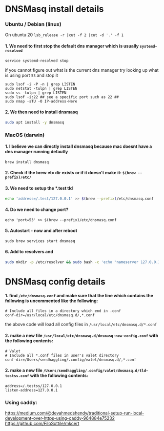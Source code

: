 # DNSMasq install details
### Ubuntu / Debian (linux)
On ubuntu 20 `lsb_release -r |cut -f 2 |cut -d '.' -f 1`
#### 1. We need to first stop the default dns manager which is usually `systemd-resolved`
```bash
service systemd-resolved stop
```
if you cannot figure out what is the current dns manager try looking up what is using port `53` and stop it
```
sudo lsof -i -P -n | grep LISTEN
sudo netstat -tulpn | grep LISTEN
sudo ss -tulpn | grep LISTEN
sudo lsof -i:22 ## see a specific port such as 22 ##
sudo nmap -sTU -O IP-address-Here
```
#### 2. We then need to install dnsmasq
```bash
sudo apt install -y dnsmasq
```

### MacOS (darwin)
#### 1. I believe we can directly install dnsmasq because mac doesnt have a dns manager running defautly
```
brew install dnsmasq
```
#### 2. Check if the brew etc dir exists or if it doesn't make it: `$(brew --prefix)/etc/`

#### 3. We need to setup the *.test tld
```bash
echo 'address=/.test/127.0.0.1' >> $(brew --prefix)/etc/dnsmasq.conf
```
#### 4. Do we need to change port?
```
echo 'port=53' >> $(brew --prefix)/etc/dnsmasq.conf
```
#### 5. Autostart - now and after reboot
```
sudo brew services start dnsmasq
```
#### 6. Add to resolvers and 
```bash
sudo mkdir -p /etc/resolver && sudo bash -c 'echo "nameserver 127.0.0.1" > /etc/resolver/test'
```

# DNSMasq config details
#### 1. find `/etc/dnsmasq.conf` and make sure that the line which contains the following is uncommented like the following:
```
# Include all files in a directory which end in .conf
conf-dir=/usr/local/etc/dnsmasq.d/,*.conf
```

the above code will load all config files in `/usr/local/etc/dnsmasq.d/*.conf`

#### 2. make a new file `/usr/local/etc/dnsmasq.d/dnsmasq-new-config.conf` with the following contents:
```
# Valet
# Include all *.conf files in user's valet directory
conf-dir=/Users/sendhaggling/.config/valet/dnsmasq.d/,*.conf
```

#### 2. make a new file `/Users/sendhaggling/.config/valet/dnsmasq.d/tld-testss.conf` with the following contents:
```
address=/.testss/127.0.0.1
listen-address=127.0.0.1
```

### Using caddy:
https://medium.com/@devahmedshendy/traditional-setup-run-local-development-over-https-using-caddy-964884e75232
https://github.com/FiloSottile/mkcert
